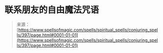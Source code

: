 <!--yml

category: 未分类

date: 2024-06-12 18:33:06

-->

# 联系朋友的自由魔法咒语

> 来源：[https://www.spellsofmagic.com/spells/spiritual_spells/conjuring_spells/397/page.html#0001-01-01](https://www.spellsofmagic.com/spells/spiritual_spells/conjuring_spells/397/page.html#0001-01-01)
